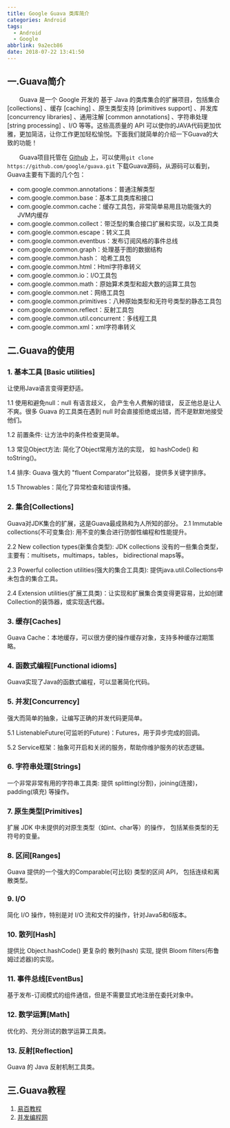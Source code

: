 ```yaml
---
title: Google Guava 类库简介
categories: Android
tags:
  - Android
  - Google
abbrlink: 9a2ecb86
date: 2018-07-22 13:41:50
---
```


## 一.Guava简介 ##
　　Guava 是一个 Google 开发的 基于 Java 的类库集合的扩展项目，包括集合 [collections] 、缓存 [caching] 、原生类型支持 [primitives support] 、并发库 [concurrency libraries] 、通用注解 [common annotations] 、字符串处理 [string processing] 、I/O 等等。这些高质量的 API 可以使你的JAVA代码更加优雅，更加简洁，让你工作更加轻松愉悦。下面我们就简单的介绍一下Guava的大致的功能！

　　Guava项目托管在 [Github](https://github.com/google/guava) 上，可以使用`git clone https://github.com/google/guava.git` 下载Guava源码，从源码可以看到，Guava主要有下面的几个包：
 * com.google.common.annotations：普通注解类型
 * com.google.common.base：基本工具类库和接口
 * com.google.common.cache：缓存工具包，非常简单易用且功能强大的JVM内缓存
 * com.google.common.collect：带泛型的集合接口扩展和实现，以及工具类
 * com.google.common.escape：转义工具
 * com.google.common.eventbus：发布订阅风格的事件总线
 * com.google.common.graph：处理基于图的数据结构
 * com.google.common.hash： 哈希工具包 
 * com.google.common.html：Html字符串转义
 * com.google.common.io：I/O工具包
 * com.google.common.math：原始算术类型和超大数的运算工具包
 * com.google.common.net：网络工具包
 * com.google.common.primitives：八种原始类型和无符号类型的静态工具包
 * com.google.common.reflect：反射工具包
 * com.google.common.util.concurrent：多线程工具
 * com.google.common.xml：xml字符串转义

## 二.Guava的使用 ##
### 1. 基本工具 [Basic utilities] ###
让使用Java语言变得更舒适。

1.1 使用和避免null：null 有语言歧义， 会产生令人费解的错误， 反正他总是让人不爽。很多 Guava 的工具类在遇到 null 时会直接拒绝或出错，而不是默默地接受他们。

1.2 前置条件: 让方法中的条件检查更简单。

1.3 常见Object方法: 简化了Object常用方法的实现， 如 hashCode() 和 toString()。

1.4 排序: Guava 强大的 "fluent Comparator"比较器， 提供多关键字排序。

1.5 Throwables：简化了异常检查和错误传播。

### 2. 集合[Collections] ###
Guava对JDK集合的扩展，这是Guava最成熟和为人所知的部分。
2.1 Immutable collections(不可变集合): 用不变的集合进行防御性编程和性能提升。

2.2 New collection types(新集合类型): JDK collections 没有的一些集合类型，主要有：multisets，multimaps，tables， bidirectional maps等。

2.3 Powerful collection utilities(强大的集合工具类): 提供java.util.Collections中未包含的集合工具。

2.4 Extension utilities(扩展工具类)：让实现和扩展集合类变得更容易，比如创建Collection的装饰器，或实现迭代器。

### 3. 缓存[Caches] ###
Guava Cache：本地缓存，可以很方便的操作缓存对象，支持多种缓存过期策略。

### 4. 函数式编程[Functional idioms] ###
Guava实现了Java的函数式编程，可以显著简化代码。

### 5. 并发[Concurrency] ###
强大而简单的抽象，让编写正确的并发代码更简单。

5.1 ListenableFuture(可监听的Future)：Futures，用于异步完成的回调。

5.2 Service框架：抽象可开启和关闭的服务，帮助你维护服务的状态逻辑。

### 6. 字符串处理[Strings] ###
一个非常非常有用的字符串工具类: 提供 splitting(分割)，joining(连接)， padding(填充) 等操作。

### 7. 原生类型[Primitives] ###
扩展 JDK 中未提供的对原生类型（如int、char等）的操作， 包括某些类型的无符号的变量。

### 8. 区间[Ranges] ###
Guava 提供的一个强大的Comparable(可比较) 类型的区间 API， 包括连续和离散类型。

### 9. I/O ###
简化 I/O 操作，特别是对 I/O 流和文件的操作，针对Java5和6版本。

### 10. 散列[Hash] ###
提供比 Object.hashCode() 更复杂的 散列(hash) 实现, 提供 Bloom filters(布鲁姆过滤器)的实现。

### 11. 事件总线[EventBus] ###
基于发布-订阅模式的组件通信，但是不需要显式地注册在委托对象中。

### 12. 数学运算[Math] ###
优化的、充分测试的数学运算工具类。

### 13. 反射[Reflection] ###
Guava 的 Java 反射机制工具类。

## 三.Guava教程 ##
1. [易百教程](https://www.yiibai.com/guava/)
2. [并发编程网](http://ifeve.com/google-guava/)
